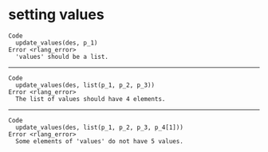 # setting values

    Code
      update_values(des, p_1)
    Error <rlang_error>
      'values' should be a list.

---

    Code
      update_values(des, list(p_1, p_2, p_3))
    Error <rlang_error>
      The list of values should have 4 elements.

---

    Code
      update_values(des, list(p_1, p_2, p_3, p_4[1]))
    Error <rlang_error>
      Some elements of 'values' do not have 5 values.

